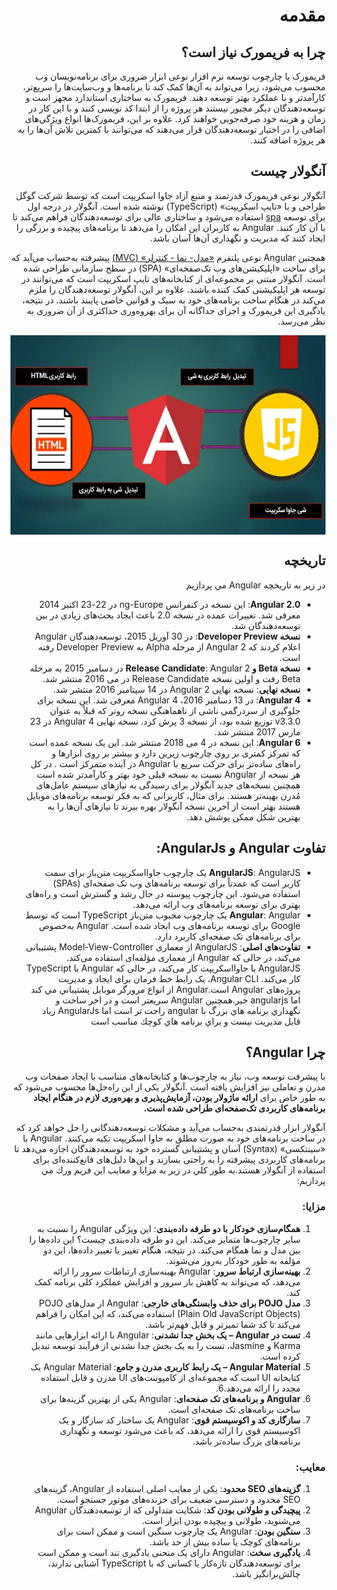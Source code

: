 <div dir="rtl">




# مقدمه 

## چرا به فریمورک نیاز است؟
فریمورک یا چارچوب توسعه نرم افزار نوعی ابزار ضروری برای برنامه‌نویسان وب محسوب می‌شود، زیرا می‌تواند به آن‌ها کمک کند تا برنامه‌ها و وب‌سایت‌ها را سریع‌تر، کارآمدتر و با عملکرد بهتر توسعه دهند. فریمورک به ساختاری استاندارد مجهز است و توسعه‌دهندگان دیگر مجبور نیستند هر پروژه را از ابتدا کد نویسی کنند و با این کار در زمان و هزینه خود صرفه‌جویی خواهند کرد. علاوه بر این، فریمورک‌ها انواع ویژگی‌های اضافی را در اختیار توسعه‌دهندگان قرار می‌دهند که می‌توانند با کمترین تلاش آن‌ها را به هر پروژه اضافه کنند.
## آنگولار چيست
آنگولار نوعی فریمورک قدرتمند و منبع آزاد جاوا اسکریپت است که توسط شرکت گوگل طراحی و با «تایپ اسکریپت» (TypeScript) نوشته شده است. آنگولار در درجه اول برای توسعه [spa](SPA/README.md) استفاده می‌شود و ساختاری عالی برای توسعه‌دهندگان فراهم می‌کند تا با آن کار کنند. Angular به کاربران این امکان را می‌دهد تا برنامه‌های پیچیده و بزرگی را ایجاد کنند که مدیریت و نگهداری آن‌ها آسان باشد.

همچنین Angular نوعی پلتفرم [«مدل- نما - کنترلر» (MVC)](MVC/README.md) پیشرفته به‌حساب می‌آید که برای ساخت «اپلیکیشن‌‎های وب تک‌صفحه‌ای» (SPA) در سطح سازمانی طراحی شده است. آنگولار مبتنی بر مجموعه‌ای از کتابخانه‌های تایپ اسکریپت است که می‌توانند در توسعه هر اپلیکیشنی کمک کننده باشند. علاوه بر این، آنگولار توسعه‌دهندگان را ملزم می‌کند در هنگام ساخت برنامه‌های خود به سبک و قوانین خاصی پایبند باشند. در نتیجه، یادگیری این فریمورک و اجزای جداگانه آن برای بهروه‌وری حداکثری از آن ضروری به نظر می‌رسد.


<img src="./angular-connections.png" style="display: block;margin-left: auto;margin-right: auto;">

## تاریخچه
در زير به تاريخچه Angular مي پردازيم

- **Angular 2.0**: این نسخه در کنفرانس ng-Europe در 22-23 اکتبر 2014 معرفی شد. تغییرات عمده در نسخه 2.0 باعث ایجاد بحث‌های زیادی در بین توسعه‌دهندگان شد.
- **نسخه Developer Preview**: در 30 آوریل 2015، توسعه‌دهندگان Angular اعلام کردند که Angular 2 از مرحله Alpha به Developer Preview رفته است.
- **نسخه Beta و Release Candidate**: Angular 2 در دسامبر 2015 به مرحله Beta رفت و اولین نسخه Release Candidate در می 2016 منتشر شد.
- **نسخه نهایی**: نسخه نهایی Angular 2 در 14 سپتامبر 2016 منتشر شد.
- **Angular 4**: در 13 دسامبر 2016، Angular 4 معرفی شد. این نسخه برای جلوگیری از سردرگمی ناشی از ناهماهنگی نسخه روتر که قبلاً به عنوان v3.3.0 توزیع شده بود، از نسخه 3 پرش کرد. نسخه نهایی Angular 4 در 23 مارس 2017 منتشر شد.
- **Angular 6**: این نسخه در 4 می 2018 منتشر شد. این یک نسخه عمده است که تمرکز کمتری بر روی چارچوب زیرین دارد و بیشتر بر روی ابزارها و راه‌های ساده‌تر برای حرکت سریع با Angular در آینده متمرکز است .
در كل هر نسخه از Angular نسبت به نسخه قبلی خود بهتر و کارآمدتر شده است همچنین نسخه‌های جدید آنگولار برای رسیدگی به نیازهای سیستم عامل‌های مُدرن بهینه‌تر هستند. برای مثال، کاربرانی که به فکر توسعه برنامه‌های موبایل هستند بهتر است از آخرین نسخه آنگولار بهره ببرند تا نیازهای آن‌ها را به بهترین شکل ممکن پوشش دهد.
## تفاوت Angular و AngularJs:
- **AngularJS**: AngularJS یک چارچوب جاوااسکریپت متن‌باز برای سمت کاربر است که عمدتاً برای توسعه برنامه‌های وب تک صفحه‌ای (SPAs) استفاده می‌شود. این چارچوب پیوسته در حال رشد و گسترش است و راه‌های بهتری برای توسعه برنامه‌های وب ارائه می‌دهد.
- **Angular**: Angular یک چارچوب محبوب متن‌باز TypeScript است که توسط Google برای توسعه برنامه‌های وب ایجاد شده است. Angular به‌خصوص برای برنامه‌های تک صفحه‌ای کاربرد دارد.
- **تفاوت‌های اصلی**: AngularJS از معماری Model-View-Controller پشتیبانی می‌کند، در حالی که Angular از معماری مؤلفه‌ای استفاده می‌کند. AngularJS با جاوااسکریپت کار می‌کند، در حالی که Angular با TypeScript کار می‌کند. Angular CLI، یک رابط خط فرمان برای ایجاد و مدیریت پروژه‌های Angular است.Angular از انواع مرورگر موبايل پشتيباني مي كند اما angularjs خير.همچنين Angular سريعتر است و در اخر ساخت و نگهداري برنامه هاي بزرگ با angular راحت تر است اما AngularJs زياد قابل مديريت نيست و براي برنامه هاي كوچك مناسب است


## چرا Angular؟
با پیشرفت توسعه وب، نیاز به چارچوب‌ها و کتابخانه‌های متناسب با ایجاد صفحات وب مدرن و تعاملی نیز افزایش یافته است .آنگولار یکی از این راه‌حل‌ها محسوب می‌شود که به طور خاص برای **ارائه ماژولار بودن، آزمایش‌پذیری و بهره‌وری لازم در هنگام ایجاد برنامه‌های کاربردی تک‌صفحه‌ای طراحی شده است.**

آنگولار ابزار قدرتمندی به‌حساب می‌آید و مشکلات توسعه‌دهندگانی را حل خواهد کرد که در ساخت برنامه‌های خود به صورت مطلق به جاوا اسکریپت تکیه می‌کنند. Angular با «سینتکسی» (Syntax) آسان و پشتیبانی گسترده خود به توسعه‌دهندگان اجازه می‌دهد تا برنامه‌های کاربردی پیشرفته را به راحتی بسازند و این‌ها دلیل‌های قانع‌کننده‌ای برای استفاده از آنگولار هستند.به طور كلي در زير به مزايا و معايب اين فريم ورك مي پردازيم:
### مزايا:
1. **همگام‌سازی خودکار با دو طرفه داده‌بندی**: این ویژگی Angular را نسبت به سایر چارچوب‌ها متمایز می‌کند. این دو طرفه داده‌بندی چیست؟ این داده‌ها را بین مدل و نما همگام می‌کند. در نتیجه، هنگام تغییر یا تغییر داده‌ها، این دو مؤلفه به طور خودکار به‌روز می‌شوند.
2. **بهینه‌سازی ارتباط سرور**: Angular بهینه‌سازی ارتباطات سرور را ارائه می‌دهد، که می‌تواند به کاهش بار سرور و افزایش عملکرد کلی برنامه کمک کند.
3. **مدل POJO برای حذف وابستگی‌های خارجی**: Angular از مدل‌های POJO (Plain Old JavaScript Objects) استفاده می‌کند، که این امکان را فراهم می‌کند تا کد شما تمیزتر و قابل فهم‌تر باشد.
4. **تست در Angular – یک بخش جدا نشدنی**: Angular با ارائه ابزارهایی مانند Karma و Jasmine، تست را به یک بخش جدا نشدنی از فرآیند توسعه تبدیل کرده است.
5. **Angular Material – یک رابط کاربری مدرن و جامع**: Angular Material یک کتابخانه UI است که مجموعه‌ای از کامپوننت‌های UI مدرن و قابل استفاده مجدد را ارائه می‌دهد.6.
6. **Angular و برنامه‌های تک صفحه‌ای**: Angular یکی از بهترین گزینه‌ها برای ساخت برنامه‌های تک صفحه‌ای است.
7. **سازگاری کد و اکوسیستم قوی**: Angular یک ساختار کد سازگار و یک اکوسیستم قوی را ارائه می‌دهد، که باعث می‌شود توسعه و نگهداری برنامه‌های بزرگ ساده‌تر باشد.

### معايب:
1. **گزینه‌های SEO محدود**: یکی از معایب اصلی استفاده از Angular، گزینه‌های SEO محدود و دسترسی ضعیف برای خزنده‌های موتور جستجو است.
2. **پیچیدگی و طولانی بودن کد**: شکایت متداولی که از توسعه‌دهندگان Angular می‌شنوید، طولانی و پیچیده بودن ابزار است.
3. **سنگین بودن**: Angular یک چارچوب سنگین است و ممکن است برای برنامه‌های کوچک یا ساده بیش از حد باشد.
4. **یادگیری سخت**: Angular دارای یک منحنی یادگیری تند است و ممکن است برای توسعه‌دهندگان تازه‌کار یا کسانی که با TypeScript آشنایی ندارند، چالش‌برانگیز باشد.




</div>
